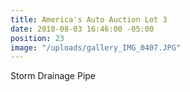 ```yaml
---
title: America's Auto Auction Lot 3
date: 2018-08-03 16:46:00 -05:00
position: 23
image: "/uploads/gallery_IMG_0407.JPG"
---
```


Storm Drainage Pipe